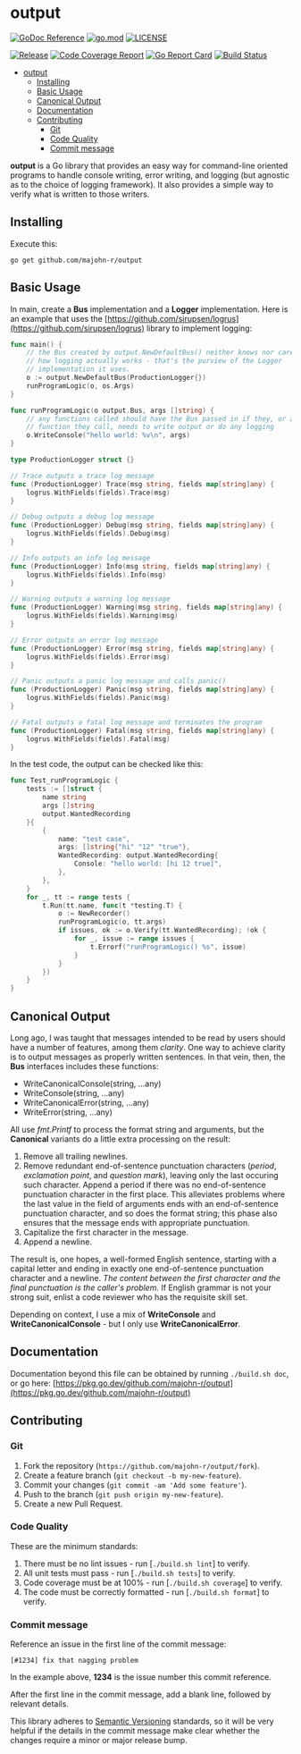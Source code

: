 # output

[![GoDoc Reference](https://godoc.org/github.com/majohn-r/output?status.svg)](https://pkg.go.dev/github.com/majohn-r/output)
[![go.mod](https://img.shields.io/github/go-mod/go-version/majohn-r/output)](go.mod)
[![LICENSE](https://img.shields.io/github/license/majohn-r/output)](LICENSE)

[![Release](https://img.shields.io/github/release/majohn-r/output.svg)](https://github.com/majohn-r/output/releases)
[![Code Coverage Report](https://codecov.io/github/majohn-r/output/branch/main/graph/badge.svg)](https://codecov.io/github/majohn-r/output)
[![Go Report Card](https://goreportcard.com/badge/github.com/majohn-r/output)](https://goreportcard.com/report/github.com/majohn-r/output)
[![Build Status](https://img.shields.io/github/actions/workflow/status/majohn-r/output/build.yml?branch=main)](https://github.com/majohn-r/output/actions?query=workflow%3Abuild+branch%3Amain)

- [output](#output)
  - [Installing](#installing)
  - [Basic Usage](#basic-usage)
  - [Canonical Output](#canonical-output)
  - [Documentation](#documentation)
  - [Contributing](#contributing)
    - [Git](#git)
    - [Code Quality](#code-quality)
    - [Commit message](#commit-message)

**output** is a Go library that provides an easy way for command-line oriented
programs to handle console writing, error writing, and logging (but agnostic as
to the choice of logging framework). It also provides a simple way to verify
what is written to those writers.

## Installing

Execute this:

```text
go get github.com/majohn-r/output
```

## Basic Usage

In main, create a **Bus** implementation and a **Logger** implementation. Here
is an example that uses the
[https://github.com/sirupsen/logrus](https://github.com/sirupsen/logrus) library
to implement logging:

```go
func main() {
    // the Bus created by output.NewDefaultBus() neither knows nor cares about
    // how logging actually works - that's the purview of the Logger
    // implementation it uses.
    o := output.NewDefaultBus(ProductionLogger{})
    runProgramLogic(o, os.Args)
}

func runProgramLogic(o output.Bus, args []string) {
    // any functions called should have the Bus passed in if they, or any
    // function they call, needs to write output or do any logging
    o.WriteConsole("hello world: %v\n", args)
}

type ProductionLogger struct {}

// Trace outputs a trace log message
func (ProductionLogger) Trace(msg string, fields map[string]any) {
    logrus.WithFields(fields).Trace(msg)
}

// Debug outputs a debug log message
func (ProductionLogger) Debug(msg string, fields map[string]any) {
    logrus.WithFields(fields).Debug(msg)
}

// Info outputs an info log message
func (ProductionLogger) Info(msg string, fields map[string]any) {
    logrus.WithFields(fields).Info(msg)
}

// Warning outputs a warning log message
func (ProductionLogger) Warning(msg string, fields map[string]any) {
    logrus.WithFields(fields).Warning(msg)
}

// Error outputs an error log message
func (ProductionLogger) Error(msg string, fields map[string]any) {
    logrus.WithFields(fields).Error(msg)
}

// Panic outputs a panic log message and calls panic()
func (ProductionLogger) Panic(msg string, fields map[string]any) {
    logrus.WithFields(fields).Panic(msg)
}

// Fatal outputs a fatal log message and terminates the program
func (ProductionLogger) Fatal(msg string, fields map[string]any) {
    logrus.WithFields(fields).Fatal(msg)
}
```

In the test code, the output can be checked like this:

```go
func Test_runProgramLogic {
    tests := []struct {
        name string
        args []string
        output.WantedRecording
    }{
        {
            name: "test case",
            args: []string{"hi" "12" "true"},
            WantedRecording: output.WantedRecording{
                Console: "hello world: [hi 12 true]",
            },
        },
    }
    for _, tt := range tests {
        t.Run(tt.name, func(t *testing.T) {
            o := NewRecorder()
            runProgramLogic(o, tt.args)
            if issues, ok := o.Verify(tt.WantedRecording); !ok {
                for _, issue := range issues {
                    t.Errorf("runProgramLogic() %s", issue)
                }
            }
        })
    }
}
```

## Canonical Output

Long ago, I was taught that messages intended to be read by users should have a
number of features, among them _clarity_. One way to achieve clarity is to
output messages as properly written sentences. In that vein, then, the **Bus**
interfaces includes these functions:

- WriteCanonicalConsole(string, ...any)
- WriteConsole(string, ...any)
- WriteCanonicalError(string, ...any)
- WriteError(string, ...any)

All use _fmt.Printf_ to process the format string and arguments, but the
**Canonical** variants do a little extra processing on the result:

1. Remove all trailing newlines.
2. Remove redundant end-of-sentence punctuation characters (_period_,
   _exclamation point_, and _question mark_), leaving only the last occuring
   such character. Append a period if there was no end-of-sentence punctuation
   character in the first place. This alleviates problems where the last value
   in the field of arguments ends with an end-of-sentence punctuation character,
   and so does the format string; this phase also ensures that the message ends
   with appropriate punctuation.
3. Capitalize the first character in the message.
4. Append a newline.

The result is, one hopes, a well-formed English sentence, starting with a
capital letter and ending in exactly one end-of-sentence punctuation character
and a newline. _The content between the first character and the final
punctuation is the caller's problem._ If English grammar is not your strong
suit, enlist a code reviewer who has the requisite skill set.

Depending on context, I use a mix of **WriteConsole** and
**WriteCanonicalConsole** - but I only use **WriteCanonicalError**.

## Documentation

Documentation beyond this file can be obtained by running `./build.sh doc`, or
go here:
[https://pkg.go.dev/github.com/majohn-r/output](https://pkg.go.dev/github.com/majohn-r/output)

## Contributing

### Git

1. Fork the repository (`https://github.com/majohn-r/output/fork`).
2. Create a feature branch (`git checkout -b my-new-feature`).
3. Commit your changes (`git commit -am 'Add some feature'`).
4. Push to the branch (`git push origin my-new-feature`).
5. Create a new Pull Request.

### Code Quality

These are the minimum standards:

1. There must be no lint issues - run [`./build.sh lint`] to verify.
2. All unit tests must pass - run [`./build.sh tests`] to verify.
3. Code coverage must be at 100% - run [`./build.sh coverage`] to verify.
4. The code must be correctly formatted - run [`./build.sh format`] to verify.

### Commit message

Reference an issue in the first line of the commit message:

```text
[#1234] fix that nagging problem
```

In the example above, **1234** is the issue number this commit reference.

After the first line in the commit message, add a blank line, followed by
relevant details.

This library adheres to [Semantic Versioning](https://semver.org/) standards, so
it will be very helpful if the details in the commit message make clear whether
the changes require a minor or major release bump.
